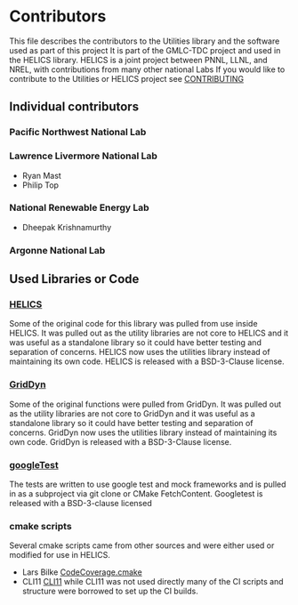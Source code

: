 # Contributors
This file describes the contributors to the Utilities library and the software used as part of this project It is part of the GMLC-TDC project and used in the HELICS library.  HELICS is a joint project between PNNL, LLNL, and NREL, with contributions from many other national Labs
If you would like to contribute to the Utilities or HELICS project see [CONTRIBUTING](CONTRIBUTING.md)
## Individual contributors
### Pacific Northwest National Lab

### Lawrence Livermore National Lab
-   Ryan Mast
-   Philip Top

### National Renewable Energy Lab
-   Dheepak Krishnamurthy

### Argonne National Lab


## Used Libraries or Code
### [HELICS](https://github.com/GMLC-TDC/HELICS)  
Some of the original code for this library was pulled from use inside HELICS.  It was pulled out as the utility libraries are not core to HELICS and it was useful as a standalone library so it could have better testing and separation of concerns.  HELICS now uses the utilities library instead of maintaining its own code.  HELICS is released with a BSD-3-Clause license.

### [GridDyn](https://github.com/LLNL/GridDyn)
Some of the original functions were pulled from GridDyn.  It was pulled out as the utility libraries are not core to GridDyn and it was useful as a standalone library so it could have better testing and separation of concerns.  GridDyn now uses the utilities library instead of maintaining its own code. GridDyn is released with a BSD-3-Clause license.

### [googleTest](https://github.com/google/googletest)  
  The tests are written to use google test and mock frameworks and is pulled in as a subproject via git clone or CMake FetchContent.  Googletest is released with a BSD-3-clause licensed

### cmake scripts
Several cmake scripts came from other sources and were either used or modified for use in HELICS.
-   Lars Bilke [CodeCoverage.cmake](https://github.com/bilke/cmake-modules/blob/master/CodeCoverage.cmake)
-   CLI11 [CLI11](https://github.com/CLIUtils/CLI11)  while CLI11 was not used directly many of the CI scripts and structure were borrowed to set up the CI builds.  
